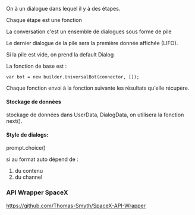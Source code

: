 On à un dialogue dans lequel il y à des étapes.

Chaque étape est une fonction

La conversation c'est un ensemble de dialogues sous forme de pile

Le dernier dialogue de la pile sera la première donnée affichée (LIFO).

Si la pile est vide, on prend la default Dialog

La fonction de base est :

```JS
var bot = new builder.UniversalBot(connector, []);
```

Chaque fonction envoi à la fonction suivante les résultats qu'elle récupère.

#### Stockage de données

stockage de données dans UserData, DialogData, on utilisera la fonction next().

#### Style de dialogs:

prompt.choice()

si au format auto dépend de :

1. du contenu
2. du channel

### API Wrapper SpaceX

https://github.com/Thomas-Smyth/SpaceX-API-Wrapper

